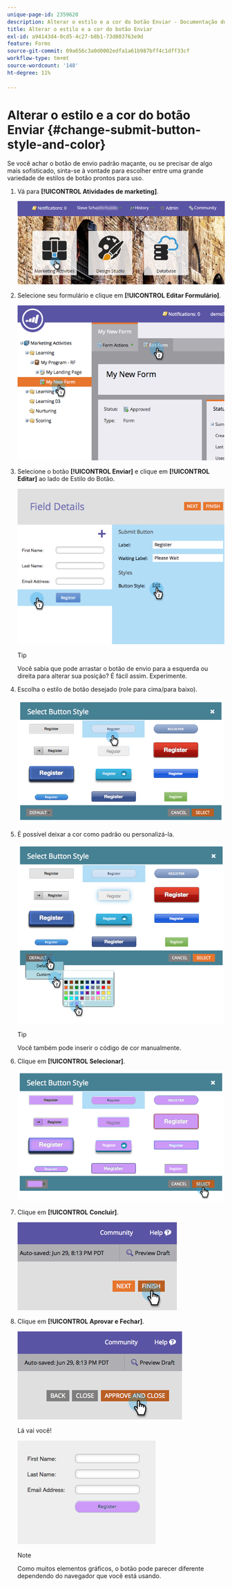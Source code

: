 ```yaml
---
unique-page-id: 2359620
description: Alterar o estilo e a cor do botão Enviar - Documentação do Marketo - Documentação do produto
title: Alterar o estilo e a cor do botão Enviar
exl-id: a94143d4-0cd5-4c27-b8b1-73d803763e9d
feature: Forms
source-git-commit: 09a656c3a0d0002edfa1a61b987bff4c1dff33cf
workflow-type: tm+mt
source-wordcount: '148'
ht-degree: 11%

---
```


# Alterar o estilo e a cor do botão Enviar {#change-submit-button-style-and-color}

Se você achar o botão de envio padrão maçante, ou se precisar de algo mais sofisticado, sinta-se à vontade para escolher entre uma grande variedade de estilos de botão prontos para uso.

1. Vá para **[!UICONTROL Atividades de marketing]**.

   ![](assets/login-marketing-activities-3.png)

1. Selecione seu formulário e clique em **[!UICONTROL Editar Formulário]**.

   ![](assets/image2014-9-15-16-3a54-3a36.png)

1. Selecione o botão **[!UICONTROL Enviar]** e clique em **[!UICONTROL Editar]** ao lado de Estilo do Botão.

   ![](assets/image2014-9-15-16-3a54-3a56.png)

   >[!TIP]
   >
   >Você sabia que pode arrastar o botão de envio para a esquerda ou direita para alterar sua posição? É fácil assim. Experimente.

1. Escolha o estilo de botão desejado (role para cima/para baixo).

   ![](assets/image2014-9-15-16-3a55-3a30.png)

1. É possível deixar a cor como padrão ou personalizá-la.

   ![](assets/image2014-9-15-16-3a56-3a0.png)

   >[!TIP]
   >
   >Você também pode inserir o código de cor manualmente.

1. Clique em **[!UICONTROL Selecionar]**.

   ![](assets/image2014-9-15-16-3a56-3a37.png)

1. Clique em **[!UICONTROL Concluir]**.

   ![](assets/image2014-9-15-16-3a56-3a52.png)

1. Clique em **[!UICONTROL Aprovar e Fechar]**.

   ![](assets/image2014-9-15-16-3a57-3a10.png)

   Lá vai você!

   ![](assets/image2014-9-15-16-3a57-3a17.png)

   >[!NOTE]
   >
   >Como muitos elementos gráficos, o botão pode parecer diferente dependendo do navegador que você está usando.
